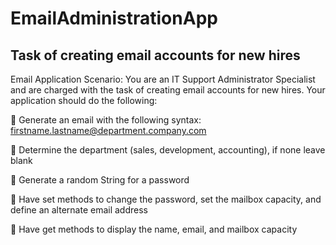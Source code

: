 # EmailAdministrationApp
## Task of creating email accounts for new hires

Email Application
Scenario: You are an IT Support Administrator Specialist and are
charged with the task of creating email accounts for new hires.
Your application should do the following:

 Generate an email with the following syntax: firstname.lastname@department.company.com

 Determine the department (sales, development, accounting), if none leave blank

 Generate a random String for a password

 Have set methods to change the password, set the mailbox capacity, and define an alternate
email address

 Have get methods to display the name, email, and mailbox capacity
